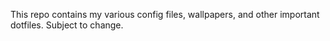 This repo contains my various config files, wallpapers, and other important dotfiles. Subject to change. 
